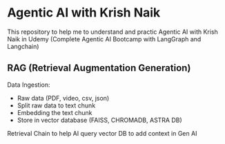 # Agentic AI with Krish Naik

This repository to help me to understand and practic Agentic AI with Krish Naik in Udemy (Complete Agentic AI Bootcamp with LangGraph and Langchain)


## RAG (Retrieval Augmentation Generation)

Data Ingestion:

- Raw data (PDF, video, csv, json)
- Split raw data to text chunk
- Embedding the text chunk
- Store in vector database (FAISS, CHROMADB, ASTRA DB)

Retrieval Chain to help AI query vector DB to add context in Gen AI